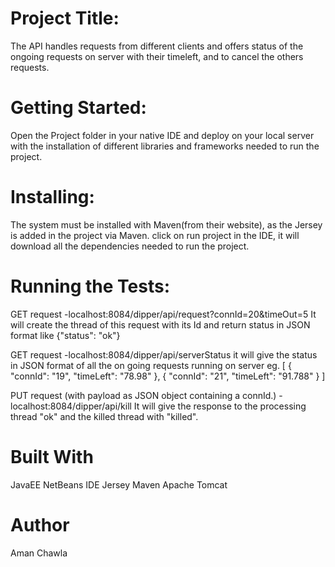 # Project Title:
The API handles requests from different clients and offers status of the ongoing requests on server with their timeleft, 
and to cancel the others requests.

# Getting Started:
Open the Project folder in your native IDE and deploy on your local server with the installation of different libraries and
frameworks needed to run the project.

# Installing:
The system must be installed with Maven(from their website), as the Jersey is added in the project via Maven. 
click on run project in the IDE, it will download all the dependencies needed to run the project.

# Running the Tests:

GET request
-localhost:8084/dipper/api/request?connId=20&timeOut=5
It will create the thread of this request with its Id and return status in JSON format like {"status": "ok"}



GET request
-localhost:8084/dipper/api/serverStatus 
it will give the status in JSON format of all the on going requests running on server
eg. 	[
		{
			"connId": "19",
			"timeLeft": "78.98"
		},
		{
			"connId": "21",
			"timeLeft": "91.788"
		}
	]
	
	
PUT request
(with payload as JSON object containing a connId.)
-localhost:8084/dipper/api/kill
It will give the response to the processing thread "ok" and the killed thread with "killed".



# Built With
JavaEE
NetBeans IDE
Jersey
Maven
Apache Tomcat


# Author
Aman Chawla


